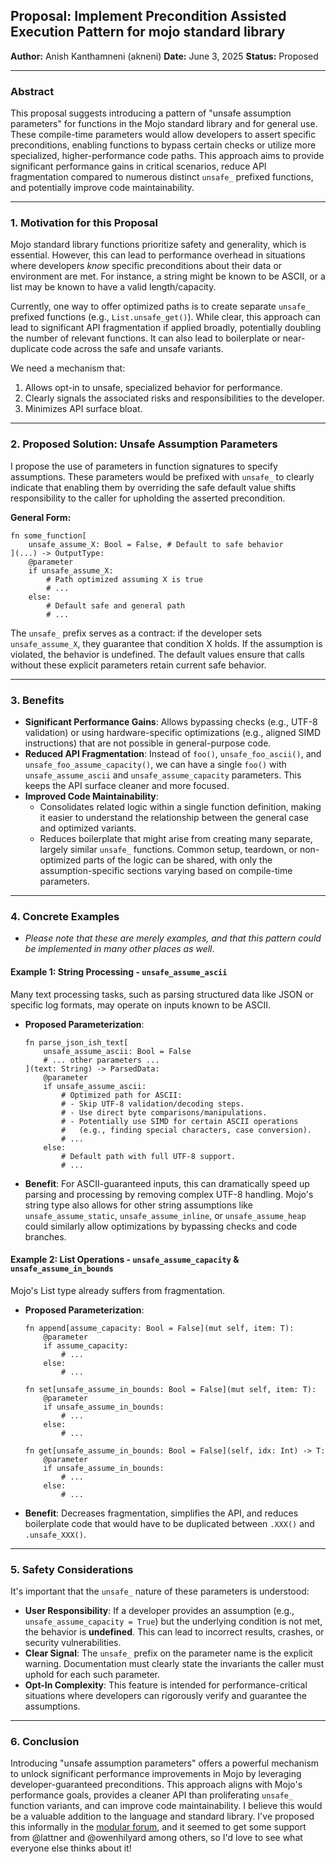 ## Proposal: Implement Precondition Assisted Execution Pattern for mojo standard library

**Author:** Anish Kanthamneni (akneni)
**Date:** June 3, 2025
**Status:** Proposed

---

### Abstract

This proposal suggests introducing a pattern of "unsafe assumption parameters"
for functions in the Mojo standard library and for general use. These
compile-time parameters would allow developers to assert specific
preconditions, enabling functions to bypass certain checks or utilize more
specialized, higher-performance code paths. This approach aims to provide
significant performance gains in critical scenarios, reduce API fragmentation
compared to numerous distinct `unsafe_` prefixed functions, and potentially
improve code maintainability.

---

### 1. Motivation for this Proposal

Mojo standard library functions prioritize safety and generality, which is
essential. However, this can lead to performance overhead in situations where
developers *know* specific preconditions about their data or environment are
met. For instance, a string might be known to be ASCII, or a list may be
known to have a valid length/capacity.

Currently, one way to offer optimized paths is to create separate `unsafe_`
prefixed functions (e.g., `List.unsafe_get()`). While clear, this approach
can lead to significant API fragmentation if applied broadly, potentially
doubling the number of relevant functions. It can also lead to boilerplate or
near-duplicate code across the safe and unsafe variants.

We need a mechanism that:
1.  Allows opt-in to unsafe, specialized behavior for performance.
2.  Clearly signals the associated risks and responsibilities to the developer.
3.  Minimizes API surface bloat.

---

### 2. Proposed Solution: Unsafe Assumption Parameters

I propose the use of parameters in function signatures to specify assumptions.
These parameters would be prefixed with `unsafe_` to clearly indicate that
enabling them by overriding the safe default value shifts responsibility to the
caller for upholding the asserted precondition.

**General Form:**

```mojo
fn some_function[
    unsafe_assume_X: Bool = False, # Default to safe behavior
](...) -> OutputType:
    @parameter
    if unsafe_assume_X:
        # Path optimized assuming X is true
        # ...
    else:
        # Default safe and general path
        # ...
```

The `unsafe_` prefix serves as a contract: if the developer sets
`unsafe_assume_X`, they guarantee that condition X holds. If the assumption is
violated, the behavior is undefined. The default values ensure that calls
without these explicit parameters retain current safe behavior.

---

### 3. Benefits

* **Significant Performance Gains**: Allows bypassing checks (e.g., UTF-8
    validation) or using hardware-specific optimizations (e.g., aligned SIMD
    instructions) that are not possible in general-purpose code.
* **Reduced API Fragmentation**: Instead of `foo()`, `unsafe_foo_ascii()`,
    and `unsafe_foo_assume_capacity()`, we can have a single `foo()` with
    `unsafe_assume_ascii` and `unsafe_assume_capacity` parameters. This keeps
    the API surface cleaner and more focused.
* **Improved Code Maintainability**:
    * Consolidates related logic within a single function definition, making it
        easier to understand the relationship between the general case and
        optimized variants.
    * Reduces boilerplate that might arise from creating many separate, largely
        similar `unsafe_` functions. Common setup, teardown, or non-optimized
        parts of the logic can be shared, with only the assumption-specific
        sections varying based on compile-time parameters.

---

### 4. Concrete Examples
- *Please note that these are merely examples, and that this pattern could be
  implemented in many other places as well*.

#### Example 1: String Processing - `unsafe_assume_ascii`

Many text processing tasks, such as parsing structured data like JSON or
specific log formats, may operate on inputs known to be ASCII.

* **Proposed Parameterization**:

    ```mojo
    fn parse_json_ish_text[
        unsafe_assume_ascii: Bool = False
        # ... other parameters ...
    ](text: String) -> ParsedData:
        @parameter
        if unsafe_assume_ascii:
            # Optimized path for ASCII:
            # - Skip UTF-8 validation/decoding steps.
            # - Use direct byte comparisons/manipulations.
            # - Potentially use SIMD for certain ASCII operations 
            #   (e.g., finding special characters, case conversion).
            # ...
        else:
            # Default path with full UTF-8 support.
            # ...
    ```

* **Benefit**: For ASCII-guaranteed inputs, this can dramatically speed up
    parsing and processing by removing complex UTF-8 handling. Mojo's string
    type also allows for other string assumptions like `unsafe_assume_static`,
    `unsafe_assume_inline`, or `unsafe_assume_heap` could similarly allow
    optimizations by bypassing checks and code branches.

#### Example 2: List Operations - `unsafe_assume_capacity` & `unsafe_assume_in_bounds`
Mojo's List type already suffers from fragmentation.

* **Proposed Parameterization**:

    ```mojo
    fn append[assume_capacity: Bool = False](mut self, item: T):
        @parameter
        if assume_capacity:
            # ...
        else:
            # ...
    
    fn set[unsafe_assume_in_bounds: Bool = False](mut self, item: T):
        @parameter
        if unsafe_assume_in_bounds:
            # ...
        else:
            # ...
    
    fn get[unsafe_assume_in_bounds: Bool = False](self, idx: Int) -> T:
        @parameter
        if unsafe_assume_in_bounds:
            # ...
        else:
            # ...
    ```

* **Benefit**: Decreases fragmentation, simplifies the API, and reduces
    boilerplate code that would have to be duplicated between `.XXX()` and
    `.unsafe_XXX()`.

---

### 5. Safety Considerations

It's important that the `unsafe_` nature of these parameters is understood:

* **User Responsibility**: If a developer provides an assumption (e.g.,
    `unsafe_assume_capacity = True`) but the underlying condition is not met,
    the behavior is **undefined**. This can lead to incorrect results, crashes,
    or security vulnerabilities.
* **Clear Signal**: The `unsafe_` prefix on the parameter name is the explicit
    warning. Documentation must clearly state the invariants the caller must
    uphold for each such parameter.
* **Opt-In Complexity**: This feature is intended for performance-critical
    situations where developers can rigorously verify and guarantee the
    assumptions.

---

### 6. Conclusion

Introducing "unsafe assumption parameters" offers a powerful mechanism to
unlock significant performance improvements in Mojo by leveraging
developer-guaranteed preconditions. This approach aligns with Mojo's
performance goals, provides a cleaner API than proliferating `unsafe_`
function variants, and can improve code maintainability. I believe this would
be a valuable addition to the language and standard library. I've proposed this
informally in the [modular forum](https://forum.modular.com/t/precondition-based-optimization-library-design-proposal/1568/3),
and it seemed to get some support from @lattner and @owenhilyard among others,
so I'd love to see what everyone else thinks about it!
